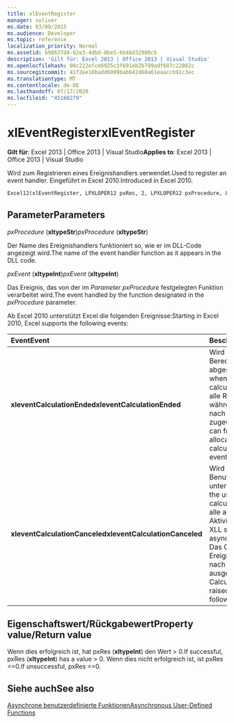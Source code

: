 ```yaml
---
title: xlEventRegister
manager: soliver
ms.date: 03/09/2015
ms.audience: Developer
ms.topic: reference
localization_priority: Normal
ms.assetid: b98637d4-02e3-4dbd-8be5-6b46d32980c6
description: 'Gilt für: Excel 2013 | Office 2013 | Visual Studio'
ms.openlocfilehash: 00c222efce6925c3f691eb2b799adf687c22082c
ms.sourcegitcommit: 41f2ee16badd6009bab642d68a61eaaccb91c3ec
ms.translationtype: MT
ms.contentlocale: de-DE
ms.lasthandoff: 07/17/2020
ms.locfileid: "45160279"
---
```

# <a name="xleventregister"></a><span data-ttu-id="d559a-103">xlEventRegister</span><span class="sxs-lookup"><span data-stu-id="d559a-103">xlEventRegister</span></span>

 <span data-ttu-id="d559a-104">**Gilt für**: Excel 2013 | Office 2013 | Visual Studio</span><span class="sxs-lookup"><span data-stu-id="d559a-104">**Applies to**: Excel 2013 | Office 2013 | Visual Studio</span></span> 
  
<span data-ttu-id="d559a-105">Wird zum Registrieren eines Ereignishandlers verwendet.</span><span class="sxs-lookup"><span data-stu-id="d559a-105">Used to register an event handler.</span></span> <span data-ttu-id="d559a-106">Eingeführt in Excel 2010.</span><span class="sxs-lookup"><span data-stu-id="d559a-106">Introduced in Excel 2010.</span></span>
  
```vb
Excel12(xlEventRegister, LPXLOPER12 pxRes, 2, LPXLOPER12 pxProcedure, LPXLOPER12 pxEvent);
```

## <a name="parameters"></a><span data-ttu-id="d559a-107">Parameter</span><span class="sxs-lookup"><span data-stu-id="d559a-107">Parameters</span></span>

 <span data-ttu-id="d559a-108">_pxProcedure_ (**xltypeStr**)</span><span class="sxs-lookup"><span data-stu-id="d559a-108">_pxProcedure_ (**xltypeStr**)</span></span>
  
<span data-ttu-id="d559a-109">Der Name des Ereignishandlers funktioniert so, wie er im DLL-Code angezeigt wird.</span><span class="sxs-lookup"><span data-stu-id="d559a-109">The name of the event handler function as it appears in the DLL code.</span></span>
  
 <span data-ttu-id="d559a-110">_pxEvent_ (**xltypeInt**)</span><span class="sxs-lookup"><span data-stu-id="d559a-110">_pxEvent_ (**xltypeInt**)</span></span>
  
<span data-ttu-id="d559a-111">Das Ereignis, das von der im  _Parameter pxProcedure_ festgelegten Funktion verarbeitet wird.</span><span class="sxs-lookup"><span data-stu-id="d559a-111">The event handled by the function designated in the  _pxProcedure_ parameter.</span></span> 
  
<span data-ttu-id="d559a-112">Ab Excel 2010 unterstützt Excel die folgenden Ereignisse:</span><span class="sxs-lookup"><span data-stu-id="d559a-112">Starting in Excel 2010, Excel supports the following events:</span></span>
  
|<span data-ttu-id="d559a-113">**Event**</span><span class="sxs-lookup"><span data-stu-id="d559a-113">**Event**</span></span>|<span data-ttu-id="d559a-114">**Beschreibung**</span><span class="sxs-lookup"><span data-stu-id="d559a-114">**Description**</span></span>|
|:-----|:-----|
|<span data-ttu-id="d559a-115">**xleventCalculationEnded**</span><span class="sxs-lookup"><span data-stu-id="d559a-115">**xleventCalculationEnded**</span></span> <br/> |<span data-ttu-id="d559a-116">Wird ausgelöst, Excel eine Berechnung abgeschlossen ist.</span><span class="sxs-lookup"><span data-stu-id="d559a-116">Raised when Excel completes a calculation.</span></span> <span data-ttu-id="d559a-117">Sie können alle Ressourcen frei, die während der Berechnung nach diesem Ereignis zugewiesen wurden.</span><span class="sxs-lookup"><span data-stu-id="d559a-117">You can free any resources allocated during the calculation after this event.</span></span>  <br/> |
|<span data-ttu-id="d559a-118">**xleventCalculationCanceled**</span><span class="sxs-lookup"><span data-stu-id="d559a-118">**xleventCalculationCanceled**</span></span> <br/> |<span data-ttu-id="d559a-119">Wird ausgelöst, wenn der Benutzer die Berechnung unterbricht.</span><span class="sxs-lookup"><span data-stu-id="d559a-119">Raised when the user interrupts the calculation.</span></span> <span data-ttu-id="d559a-120">Die XLL sollte alle asynchronen Aktivitäten beenden.</span><span class="sxs-lookup"><span data-stu-id="d559a-120">The XLL should stop any asynchronous activities.</span></span> <span data-ttu-id="d559a-121">Das CalculationEnded-Ereignis wird unmittelbar nach diesem Ereignis ausgelöst.</span><span class="sxs-lookup"><span data-stu-id="d559a-121">The CalculationEnded event is raised immediately following this event.</span></span>  <br/> |
   
## <a name="property-valuereturn-value"></a><span data-ttu-id="d559a-122">Eigenschaftswert/Rückgabewert</span><span class="sxs-lookup"><span data-stu-id="d559a-122">Property value/Return value</span></span>

<span data-ttu-id="d559a-123">Wenn dies erfolgreich ist, hat pxRes (**xltypeInt**) den Wert > 0.</span><span class="sxs-lookup"><span data-stu-id="d559a-123">If successful, pxRes (**xltypeInt**) has a value > 0.</span></span> <span data-ttu-id="d559a-124">Wenn dies nicht erfolgreich ist, ist pxRes ==0.</span><span class="sxs-lookup"><span data-stu-id="d559a-124">If unsuccessful, pxRes ==0.</span></span>
  
## <a name="see-also"></a><span data-ttu-id="d559a-125">Siehe auch</span><span class="sxs-lookup"><span data-stu-id="d559a-125">See also</span></span>



[<span data-ttu-id="d559a-126">Asynchrone benutzerdefinierte Funktionen</span><span class="sxs-lookup"><span data-stu-id="d559a-126">Asynchronous User-Defined Functions</span></span>](asynchronous-user-defined-functions.md)

